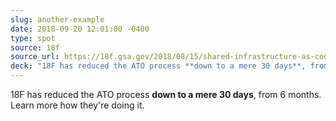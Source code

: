 ```yaml
---
slug: another-example
date: 2018-09-20 12:01:00 -0400
type: spot
source: 18f
source_url: https://18f.gsa.gov/2018/08/15/shared-infrastructure-as-code/
deck: "18F has reduced the ATO process **down to a mere 30 days**, from 6 months. Learn more how they're doing it."
---
```


18F has reduced the ATO process **down to a mere 30 days**, from 6 months. Learn more how they're doing it.
